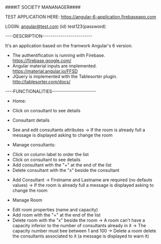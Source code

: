 ####IT SOCIETY MANANAGER####

TEST APPLICATION HERE: https://angular-6-application.firebaseapp.com

LOGIN: angular@test.com (id) test123(password)

----DESCRIPTION-------------------------

It's an application based on the framwork Angular's 6 version.

- The authentification is running with Firebase. https://firebase.google.com/
- Angular material inputs are implemented. https://material.angular.io/FFSD
- JQuery is implemented with the Tablesorter plugin. http://tablesorter.com/docs/ 

----FUNCTIONALITIES----------------------

* Home:
- Click on consultant to see details

* Consultant details
- See and edit consultants attributes
-> If the room is already full a message is displayed asking to change the room 

* Manage consultants:
- Click on column label to order the list 
- Click on consultant to see details
- Add consultant with the "+" at the end of the list
- Delete consultant with the "x" beside the consultant

* Add Consultant
-> Firstname and Lastname are required (no defauts values)
-> If the room is already full a message is displayed asking to change the room

* Manage Room
- Edit room properties (name and capacity)
- Add room with the "+" at the end of the list
- Delete room with the "x" beside the room
-> A room can't have a capacity inferior to the number of consultants already in it 
-> The capacity number must bee between 1 and 100
-> Delete a room delete the consultants associated to it (a message is displayed to warn it)
